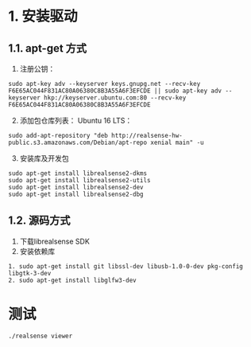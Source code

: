 # 1. 安装驱动
## 1.1. apt-get 方式
1. 注册公钥：
```
sudo apt-key adv --keyserver keys.gnupg.net --recv-key F6E65AC044F831AC80A06380C8B3A55A6F3EFCDE || sudo apt-key adv --keyserver hkp://keyserver.ubuntu.com:80 --recv-key F6E65AC044F831AC80A06380C8B3A55A6F3EFCDE
```
2. 添加包仓库列表：
Ubuntu 16 LTS：
```
sudo add-apt-repository "deb http://realsense-hw-public.s3.amazonaws.com/Debian/apt-repo xenial main" -u
```
3. 安装库及开发包
```
sudo apt-get install librealsense2-dkms
sudo apt-get install librealsense2-utils
sudo apt-get install librealsense2-dev
sudo apt-get install librealsense2-dbg
```
## 1.2. 源码方式
1. 下载librealsense SDK
2. 安装依赖库
```
1. sudo apt-get install git libssl-dev libusb-1.0-0-dev pkg-config libgtk-3-dev
2. sudo apt-get install libglfw3-dev
```


# 测试
```
./realsense viewer

```
